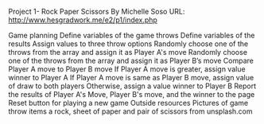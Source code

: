 Project 1- Rock Paper Scissors
By Michelle Soso
URL: http://www.hesgradwork.me/e2/p1/index.php

Game planning
Define variables of the game throws
Define variables of the results
Assign values to three throw options
Randomly choose one of the throws from the array and assign it as Player A's move
Randomly choose one of the throws from the array and assign it as Player B’s move
Compare Player A move to Player B move
If Player A move is greater, assign value winner to Player A
If Player A move is same as Player B move, assign value of draw to both players
Otherwise, assign a value winner to Player B
Report the results of Player A's Move, Player B's move, and the winner to the page
Reset button for playing a new game
Outside resources
Pictures of game throw items a rock, sheet of paper and pair of scissors from unsplash.com
